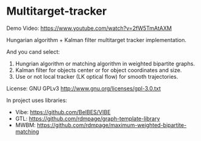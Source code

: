 # Multitarget-tracker

Demo Video:
https://www.youtube.com/watch?v=2fW5TmAtAXM

Hungarian algorithm + Kalman filter multitarget tracker implementation.

And you cand select:
1. Hungrian algorithm or matching algorithm in weighted bipartite graphs.
2. Kalman filter for objects center or for object coordinates and size.
3. Use or not local tracker (LK optical flow) for smooth trajectories.

License: GNU GPLv3 http://www.gnu.org/licenses/gpl-3.0.txt 


In project uses libraries:
- Vibe: https://github.com/BelBES/VIBE
- GTL: https://github.com/rdmpage/graph-template-library
- MWBM: https://github.com/rdmpage/maximum-weighted-bipartite-matching
